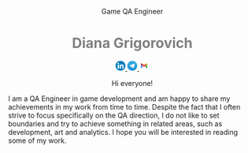 <!-- тело со шрифтом и стилем
<head>
<link href='https://fonts.googleapis.com/css?family=Montserrat' rel='stylesheet'>
<style>
body {font-family: 'Montserrat';font-size: 12px;}
</style>
</head>
<body>
</body>
</html>
 --> 

<!-- обложки моих игр
![PW.png](https://github.com/msgrigorovich/msgrigorovich/blob/main/README_PHOTO/PW.png?raw=true)
![Knives.png](https://github.com/msgrigorovich/msgrigorovich/blob/main/README_PHOTO/Knives.png?raw=true)
--> 

<!-- обозначение должности --> 
<p align = "center">
  Game QA Engineer
</p>
<!-- заголовок с моим именем --> 
<h1
    align = "center"
    style = "color:Gray">
    Diana Grigorovich
</h1>

<!-- конктакты с соотв ссылками --> 
<p align="center">
<a
href = "https://www.linkedin.com/in/diana-grigorovich-8b3680247/">
<img width="20" height="20" src="https://github.com/msgrigorovich/msgrigorovich/blob/main/README_PHOTO/LinkedIn.png?raw=true">
</a>
<a
href = "https://t.me/msgrigorovich">
<img width="20" height="20" src="https://github.com/msgrigorovich/msgrigorovich/blob/main/README_PHOTO/telegram.png?raw=true">
</a>
<a
href = "mailto:qa.grigorovich@gmail.com">
<img width="20" height="20" src="https://github.com/msgrigorovich/msgrigorovich/blob/main/README_PHOTO/gmail.png?raw=true">
</a>
</p>

<!-- приветствие и описание себя --> 
<p
    align = "center">
    Hi everyone!
</p>

I am a QA Engineer in game development and am happy to share my achievements in my work from time to time. Despite the fact that I often strive to focus specifically on the QA direction, I do not like to set boundaries and try to achieve something in related areas, such as development, art and analytics. I hope you will be interested in reading some of my work.